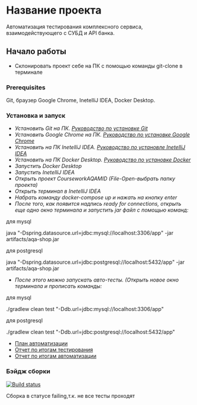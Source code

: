 # Название проекта

Автоматизация тестирования комплексного сервиса, взаимодействующего с СУБД и API банка.

## Начало работы

* Склонировать проект себе на ПК с помощью команды git-clone в терминале

### Prerequisites
Git, браузер Google Chrome, InetelliJ IDEA, Docker Desktop.

###  Установка и запуск
* *Установить Git на ПК. [Руководство по установке Git](https://netology-code.github.io/guides/git/)*
* *Установить Google Chrome на ПК. [Руководство по установке Google Chrome](https://support.google.com/chrome/answer/95346?hl=RU&ref_topic=7439538)*
* *Установить на ПК InetelliJ IDEA. [Руководство по установле InetelliJ IDEA ](https://harrix.dev/blog/2019/install-intellij-idea/)*
* *Установить на ПК Docker Desktop. [Руководство по установке Docker](https://github.com/netology-code/aqa-homeworks/blob/master/docker/installation.md)*
* *Запустить Docker Desktop*
* *Запустить InetelliJ IDEA*
* *Открыть проект CourseworkAQAMID (File-Open-выбрать папку проекта)*
* *Открыть терминал в InetelliJ IDEA*
* *Набрать команду docker-compose up и нажать на кнопку enter*
* *После того, как появится надпись ready for connections, открыть еще одно окно терминала и запустить jar файл с помощью команд:*

для mysql

java "-Dspring.datasource.url=jdbc:mysql://localhost:3306/app" -jar artifacts/aqa-shop.jar

для postgresql

java "-Dspring.datasource.url=jdbc:postgresql://localhost:5432/app" -jar artifacts/aqa-shop.jar

* *После этого можно запускать авто-тесты. (Открыть новое окно терминала и прописать команды:*

для mysql

./gradlew clean test "-Ddb.url=jdbc:mysql://localhost:3306/app"

для postgresql

./gradlew clean test "-Ddb.url=jdbc:postgresql://localhost:5432/app"


* [План автоматизации](https://github.com/KaterinaVoroshilova/CourseworkAQAMID/blob/main/docs/Plan.md)
* [Отчет по итогам тестирования](https://github.com/KaterinaVoroshilova/CourseworkAQAMID/blob/main/docs/Report.md)
* [Отчет по итогам автоматизации](https://github.com/KaterinaVoroshilova/CourseworkAQAMID/blob/main/docs/Summary.md)

### Бэйдж сборки
[![Build status](https://ci.appveyor.com/api/projects/status/apnt7ly94fvrw4rx?svg=true)](https://ci.appveyor.com/project/KaterinaVoroshilova/courseworkaqamid)

Сборка в статусе failing,т.к. не все тесты проходят